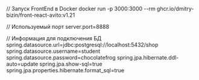 // Запуск FrontEnd в Docker
docker run -p 3000:3000 --rm ghcr.io/dmitry-bizin/front-react-avito:v1.21

// Используемый порт
server.port=8888

// Информация для подключения БД
spring.datasource.url=jdbc:postgresql://localhost:5432/shop
spring.datasource.username=student
spring.datasource.password=chocolatefrog
spring.jpa.hibernate.ddl-auto=update
spring.jpa.show-sql=true
spring.jpa.properties.hibernate.format_sql=true